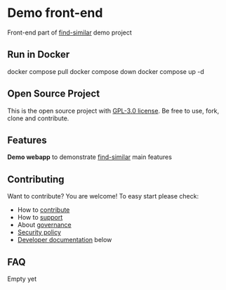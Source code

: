 # Demo front-end

Front-end part of [find-similar](https://github.com/findsimilar/find-similar) demo project

## Run in Docker
docker compose pull
docker compose down
docker compose up -d

## Open Source Project

This is the open source project with [GPL-3.0 license](LICENSE). 
Be free to use, fork, clone and contribute.

## Features

**Demo webapp** to demonstrate [find-similar](https://github.com/findsimilar/find-similar)
main features

## Contributing

Want to contribute? You are welcome! 
To easy start please check:

- How to [contribute](CONTRIBUTING.md)
- How to [support](SUPPORT.md)
- About [governance](GOVERNANCE.md)
- [Security policy](SECURITY.md)
- [Developer documentation](DEVELOPER_DOCUMENTATION.md) below

## FAQ

Empty yet
